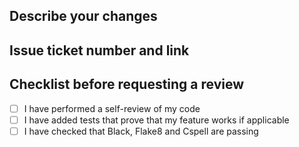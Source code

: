 ## Describe your changes

## Issue ticket number and link

## Checklist before requesting a review
- [ ] I have performed a self-review of my code
- [ ] I have added tests that prove that my feature works if applicable
- [ ] I have checked that Black, Flake8 and Cspell are passing
